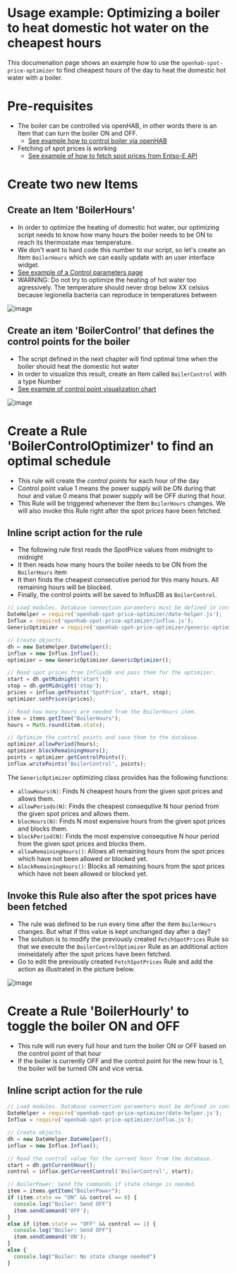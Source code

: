 # Usage example: Optimizing a boiler to heat domestic hot water on the cheapest hours
This documenation page shows an example how to use the `openhab-spot-price-optimizer` to find cheapest hours of the day to heat the domestic hot water with a boiler.

# Pre-requisites
- The boiler can be controlled via openHAB, in other words there is an Item that can turn the boiler ON and OFF.
  - [See example how to control boiler via openHAB](./Boiler-example.md)
- Fetching of spot prices is working
  - [See example of how to fetch spot prices from Entso-E API](./Entso-E-example.md)
 
# Create two new Items

## Create an Item 'BoilerHours'
- In order to optimize the heating of domestic hot water, our optimizing script needs to know how many hours the boiler needs to be ON to reach its thermostate max temperature.
- We don't want to hard code this number to our script, so let's create an Item `BoilerHours` which we can easily update with an user interface widget.
- [See example of a Control parameters page](./Control-parameters-UI-example.md)
- WARNING: Do not try to optimize the heating of hot water too agressively. The temperature should never drop below XX celsius because legionella bacteria can reproduce in temperatures between 
  
![image](https://github.com/masipila/openhab-spot-price-optimizer/assets/20110757/fc0e1cdc-dc44-4dc5-a0b4-55c07342fd65)

## Create an item 'BoilerControl' that defines the control points for the boiler
- The script defined in the next chapter will find optimal time when the boiler should heat the domestic hot water
- In order to visualize this result, create an Item called `BoilerControl` with a type Number
- [See example of control point visualization chart](./Control-point-visualization.md)

![image](boiler-control-item.png)

# Create a Rule 'BoilerControlOptimizer' to find an optimal schedule
- This rule will create the _control points_ for each hour of the day
- Control point value 1 means the power supply will be ON during that hour and value 0 means that power supply will be OFF during that hour.
- This Rule will be triggered whenever the Item `BoilerHours` changes. We will also invoke this Rule right after the spot prices have been fetched.

## Inline script action for the rule
- The following rule first reads the SpotPrice values from midnight to midnight
- It then reads how many hours the boiler needs to be ON from the `BoilerHours` item
- It then finds the cheapest consecutive period for this many hours. All remaining hours will be blocked.
- Finally, the control points will be saved to InfluxDB as `BoilerControl`.

```Javascript
// Load modules. Database connection parameters must be defined in config.js.
DateHelper = require('openhab-spot-price-optimizer/date-helper.js');
Influx = require('openhab-spot-price-optimizer/influx.js');
GenericOptimizer = require('openhab-spot-price-optimizer/generic-optimizer.js');

// Create objects.
dh = new DateHelper.DateHelper();
influx = new Influx.Influx();
optimizer = new GenericOptimizer.GenericOptimizer();

// Read spot prices from InfluxDB and pass them for the optimizer.
start = dh.getMidnight('start');
stop = dh.getMidnight('stop');
prices = influx.getPoints('SpotPrice', start, stop);
optimizer.setPrices(prices);

// Read how many hours are needed from the BoilerHours item.
item = items.getItem("BoilerHours");
hours = Math.round(item.state);

// Optimize the control points and save them to the database.
optimizer.allowPeriod(hours);
optimizer.blockRemainingHours();
points = optimizer.getControlPoints();
influx.writePoints('BoilerControl', points);
```

The `GenericOptimizer` optimizing class provides has the following functions:
- `allowHours(N)`: Finds N cheapest hours from the given spot prices and allows them.
- `allowPeriods(N)`: Finds the cheapest consequtive N hour period from the given spot prices and allows them.
- `blocHours(N)`: Finds N most expensive hours from the given spot prices and blocks them.
- `blockPeriod(N)`: Finds the most expensive consequtive N hour period from the given spot prices and blocks them.
- `allowRemainingHours()`: Allows all remaining hours from the spot prices which have not been allowed or blocked yet.
- `blockRemainingHours()`: Blocks all remaining hours from the spot prices which have not been allowed or blocked yet.

## Invoke this Rule also after the spot prices have been fetched
- The rule was defined to be run every time after the item `BoilerHours` changes. But what if this value is kept unchanged day after a day?
- The solution is to modify the previously created `FetchSpotPrices` Rule so that we execute the `BoilerControlOptimizer` Rule as an additional action immeidately after the spot prices have been fetched.
- Go to edit the previously created `FetchSpotPrices` Rule and add the action as illustrated in the picture below.

![image](fetch-spot-price-execute-boiler-optimization.png)

# Create a Rule 'BoilerHourly' to toggle the boiler ON and OFF
- This rule will run every full hour and turn the boiler ON or OFF based on the control point of that hour
- If the boiler is currently OFF and the control point for the new hour is 1, the boiler will be turned ON and vice versa.

## Inline script action for the rule
```Javascript
// Load modules. Database connection parameters must be defined in config.js.
DateHelper = require('openhab-spot-price-optimizer/date-helper.js');
Influx = require('openhab-spot-price-optimizer/influx.js');

// Create objects.
dh = new DateHelper.DateHelper();
influx = new Influx.Influx();

// Read the control value for the current hour from the database.
start = dh.getCurrentHour();
control = influx.getCurrentControl('BoilerControl', start);

// BoilerPower: Send the commands if state change is needed.
item = items.getItem("BoilerPower");
if (item.state == "ON" && control == 0) {
  console.log("Boiler: Send OFF")
  item.sendCommand('OFF');
}
else if (item.state == "OFF" && control == 1) {
  console.log("Boiler: Send OFF")
  item.sendCommand('ON');
}
else {
  console.log("Boiler: No state change needed")  
}
```